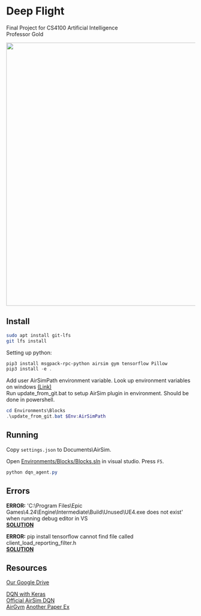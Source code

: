 # Deep Flight

Final Project for CS4100 Artificial Intelligence  
Professor Gold

<img src="docs/DeepFlight.png" height="700">

## Install

``` bash
sudo apt install git-lfs
git lfs install
```

Setting up python:  
``` powershell
pip3 install msgpack-rpc-python airsim gym tensorflow Pillow
pip3 install -e .
```

Add user AirSimPath environment variable. Look up environment variables on windows [(Link)](https://www.architectryan.com/2018/08/31/how-to-change-environment-variables-on-windows-10/)  
Run update_from_git.bat to setup AirSim plugin in environment. Should be done in powershell.  
``` powershell
cd Environments\Blocks
.\update_from_git.bat $Env:AirSimPath
```

## Running

Copy `settings.json` to Documents\AirSim.

Open [Environments/Blocks/Blocks.sln](Environments/Blocks/Blocks.sln) in visual studio. Press `F5`.

```powershell
python dqn_agent.py
```

## Errors

**ERROR:** 'C:\Program Files\Epic Games\4.24\Engine\Intermediate\Build\Unused\UE4.exe does not exist'
    when running debug editor in VS  
**[SOLUTION](https://answers.unrealengine.com/questions/218266/unable-to-start-program-ue4exe-error.html)**

**ERROR:** pip install tensorflow cannot find file called client_load_reporting_filter.h  
**[SOLUTION](https://docs.python.org/3/using/windows.html#removing-the-max-path-limitation)**

## Resources

[Our Google Drive](https://drive.google.com/drive/u/1/folders/1pUoStc6qpU9d41R7aaGgp70TfvcZjjC6)

[DQN with Keras](https://towardsdatascience.com/reinforcement-learning-w-keras-openai-dqns-1eed3a5338c)  
[Official AirSim DQN](https://github.com/microsoft/AirSim/blob/d59ceb7f63878f5e087ea802d603ba0fd282ff56/PythonClient/multirotor/DQNdrone.py)  
[AirGym](https://github.com/Kjell-K/AirGym)
[Another Paper Ex](https://www.mdpi.com/2076-3417/9/24/5571/htm)
